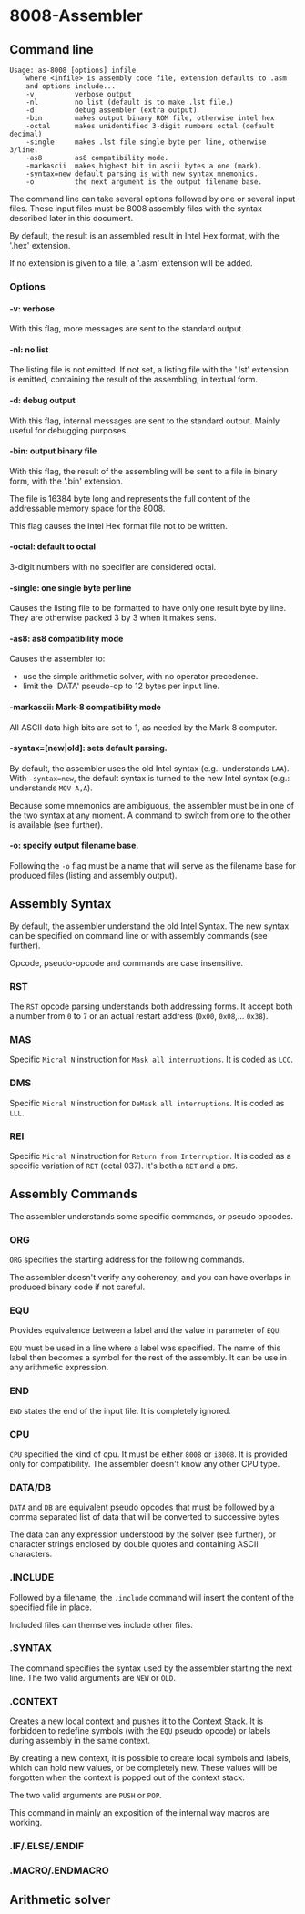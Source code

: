 # 8008-Assembler

## Command line

    Usage: as-8008 [options] infile
        where <infile> is assembly code file, extension defaults to .asm
        and options include...
        -v          verbose output
        -nl         no list (default is to make .lst file.)
        -d          debug assembler (extra output)
        -bin        makes output binary ROM file, otherwise intel hex
        -octal      makes unidentified 3-digit numbers octal (default decimal)
        -single     makes .lst file single byte per line, otherwise 3/line.
        -as8        as8 compatibility mode.
        -markascii  makes highest bit in ascii bytes a one (mark).
        -syntax=new default parsing is with new syntax mnemonics.
        -o          the next argument is the output filename base.

The command line can take several options followed by one or several input files.
These input files must be 8008 assembly files with the syntax described later
in this document.

By default, the result is an assembled result in Intel Hex format, with the '.hex'
extension.

If no extension is given to a file, a '.asm' extension will be added.

### Options

#### -v: verbose

With this flag, more messages are sent to the standard output.

#### -nl: no list

The listing file is not emitted. If not set, a listing file with the '.lst' extension
is emitted, containing the result of the assembling, in textual form.

#### -d: debug output

With this flag, internal messages are sent to the standard output. Mainly useful
for debugging purposes.

#### -bin: output binary file

With this flag, the result of the assembling will be sent to a file in binary
form, with the '.bin' extension.

The file is 16384 byte long and represents the full content of the addressable
memory space for the 8008.

This flag causes the Intel Hex format file not to be written.

#### -octal: default to octal

3-digit numbers with no specifier are considered octal. 

#### -single: one single byte per line

Causes the listing file to be formatted to have only one result byte by
line. They are otherwise packed 3 by 3 when it makes sens.

#### -as8: as8 compatibility mode

Causes the assembler to:

* use the simple arithmetic solver, with no operator precedence.
* limit the 'DATA' pseudo-op to 12 bytes per input line.

#### -markascii: Mark-8 compatibility mode

All ASCII data high bits are set to 1, as needed by the Mark-8 computer.

#### -syntax=[new|old]: sets default parsing.

By default, the assembler uses the old Intel syntax (e.g.: understands `LAA`).
With `-syntax=new`, the default  syntax is turned to the new Intel
syntax (e.g.: understands `MOV A,A`).

Because some mnemonics are ambiguous, the assembler must be in one of the two
syntax at any moment. A command to switch from one to the other is available
(see further).

#### -o: specify output filename base.

Following the `-o` flag must be a name that will serve as the filename base for
produced files (listing and assembly output).

## Assembly Syntax

By default, the assembler understand the old Intel Syntax. The new syntax can
be specified on command line or with assembly commands (see further).

Opcode, pseudo-opcode and commands are case insensitive.

### RST

The `RST` opcode parsing understands both addressing forms. It accept both
a number from `0` to `7` or an actual restart address (`0x00`, `0x08`,... `0x38`).

### MAS

Specific `Micral N` instruction for `Mask all interruptions`. It is coded as `LCC`.

### DMS

Specific `Micral N` instruction for `DeMask all interruptions`. It is coded as `LLL`.

### REI

Specific `Micral N` instruction for `Return from Interruption`. It is coded as a
specific variation of `RET` (octal 037). It's both a `RET` and a `DMS`.

## Assembly Commands

The assembler understands some specific commands, or pseudo opcodes.

### ORG

`ORG` specifies the starting address for the following commands.

The assembler doesn't verify any coherency, and you can have overlaps in produced
binary code if not careful.

### EQU

Provides equivalence between a label and the value in parameter of `EQU`.

`EQU` must be used in a line where a label was specified. The name of this
label then becomes a symbol for the rest of the assembly. It can be use in
any arithmetic expression.

### END

`END` states the end of the input file. It is completely ignored.

### CPU

`CPU` specified the kind of cpu. It must be either `8008` or `i8008`. It
is provided only for compatibility. The assembler doesn't know any other
CPU type.

### DATA/DB

`DATA` and `DB` are equivalent pseudo opcodes that must be followed by
a comma separated list of data that will be converted to successive bytes.

The data can any expression understood by the solver (see further), or
character strings enclosed by double quotes and containing ASCII characters.

### .INCLUDE

Followed by a filename, the `.include` command will insert the content of the
specified file in place.

Included files can themselves include other files.

### .SYNTAX

The command specifies the syntax used by the assembler starting the next line.
The two valid arguments are `NEW` or `OLD`.

### .CONTEXT

Creates a new local context and pushes it to the Context Stack. It is 
forbidden to redefine symbols (with the `EQU` pseudo opcode) or labels during
assembly in the same context.

By creating a new context, it is possible to create local symbols and labels, which
can hold new values, or be completely new. These values will be forgotten when
the context is popped out of the context stack.

The two valid arguments are `PUSH` or `POP`.

This command in mainly an exposition of the internal way macros are working.

### .IF/.ELSE/.ENDIF


### .MACRO/.ENDMACRO


## Arithmetic solver

